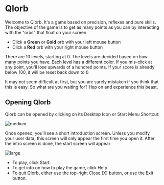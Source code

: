 # Qlorb

Welcome to Qlorb. It's a game based on precision, reflexes and pure skills. The objective of the
game is to get as many points as you can by interacting with the "orbs" that float on your screen.

- Click a **Green** or **Gold** orb with your left mouse button
- Click a **Red** orb with your right mouse button

There are 10 levels, starting at 0. The levels are decided based on how many points you have. Each
level has a different color. If you mis-click at any point, you'll lose upwards of a hundred
points. If your score is already below 100, it will be reset back down to 0.

It may not seem difficult at first, but you are surely mistaken if you think that this is easy. So
what are you waiting for? Hop on and experience this beast.

## Opening Qlorb

Qlorb can be opened by clicking on its Desktop Icon or Start Menu Shortcut:

![medium](@client/help/assets/qlorb-desktop-icon.png)

Once opened, you'll see a short introduction screen. Unless you modify your user data, this screen will only appear the first time you open it. After the intro screen is done, the start screen will appear:

![large](@client/help/assets/qlorb-title-screen.png)

- To play, click Start.
- To get info on how to play the game, click Help.
- To quit Qlorb, either use the top-right Close (X) button, or use the Exit button.
